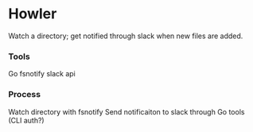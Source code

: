 # Howler

Watch a directory; get notified through slack when new files are added. 

### Tools

Go 
fsnotify
slack api


### Process

Watch directory with fsnotify
Send notificaiton to slack through Go tools (CLI auth?)

